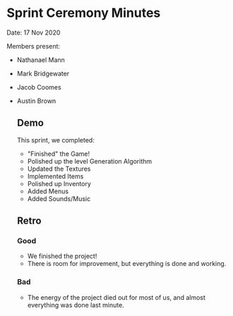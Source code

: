 # Sprint Ceremony Minutes
  
Date: 17 Nov 2020

Members present:

* Nathanael Mann
* Mark Bridgewater
* Jacob Coomes
* Austin Brown
  
  ## Demo
  
  This sprint, we completed:
  
  * "Finished" the Game!
  * Polished up the level Generation Algorithm
  * Updated the Textures
  * Implemented Items
  * Polished up Inventory
  * Added Menus
  * Added Sounds/Music
  
  ## Retro
  
  ### Good
  
  * We finished the project!
  * There is room for improvement, but everything is done and working.
 
  ### Bad
  
  * The energy of the project died out for most of us, and almost everything was done last minute.
  
